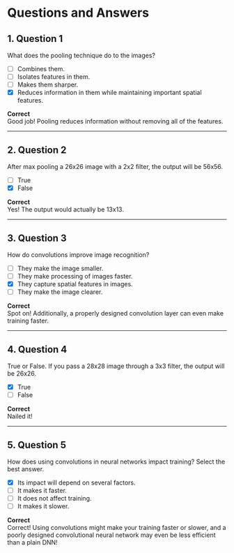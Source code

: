 # Questions and Answers

## 1. Question 1
What does the pooling technique do to the images?

- [ ] Combines them.
- [ ] Isolates features in them.
- [ ] Makes them sharper.
- [x] Reduces information in them while maintaining important spatial features.

**Correct**  
Good job! Pooling reduces information without removing all of the features.

---

## 2. Question 2
After max pooling a 26x26 image with a 2x2 filter, the output will be 56x56.

- [ ] True
- [x] False

**Correct**  
Yes! The output would actually be 13x13.

---

## 3. Question 3
How do convolutions improve image recognition?

- [ ] They make the image smaller.
- [ ] They make processing of images faster.
- [x] They capture spatial features in images.
- [ ] They make the image clearer.

**Correct**  
Spot on! Additionally, a properly designed convolution layer can even make training faster.

---

## 4. Question 4
True or False. If you pass a 28x28 image through a 3x3 filter, the output will be 26x26.

- [x] True
- [ ] False

**Correct**  
Nailed it!

---

## 5. Question 5
How does using convolutions in neural networks impact training? Select the best answer.

- [x] Its impact will depend on several factors.
- [ ] It makes it faster.
- [ ] It does not affect training.
- [ ] It makes it slower.

**Correct**  
Correct! Using convolutions might make your training faster or slower, and a poorly designed convolutional neural network may even be less efficient than a plain DNN!
